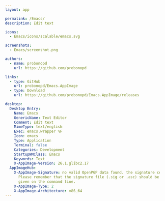 ```yaml
---
layout: app

permalink: /Emacs/
description: Edit text

icons:
  - Emacs/icons/scalable/emacs.svg

screenshots:
  - Emacs/screenshot.png

authors:
  - name: probonopd
    url: https://github.com/probonopd

links:
  - type: GitHub
    url: probonopd/Emacs.AppImage
  - type: Download
    url: https://github.com/probonopd/Emacs.AppImage/releases

desktop:
  Desktop Entry:
    Name: Emacs
    GenericName: Text Editor
    Comment: Edit text
    MimeType: text/english
    Exec: emacs.wrapper %F
    Icon: emacs
    Type: Application
    Terminal: false
    Categories: Development
    StartupWMClass: Emacs
    Keywords: Text
    X-AppImage-Version: 26.1.glibc2.17
  AppImageHub:
    X-AppImage-Signature: no valid OpenPGP data found. the signature could not be verified.
      Please remember that the signature file (.sig or .asc) should be the first file
      given on the command line.
    X-AppImage-Type: 2
    X-AppImage-Architecture: x86_64
---
```

